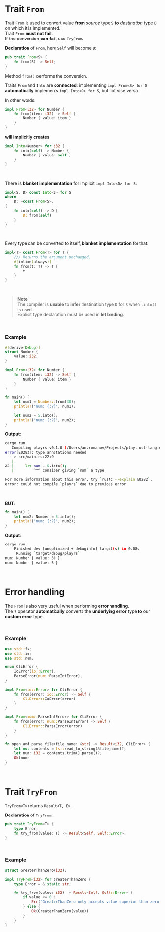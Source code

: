 # Trait `From`
Trait `From` is used to convert value **from** *source* type `S` **to** *destination* type `D` on which it is implemented.<br>
Trait `From` **must not fail**.<br>
If the conversion **can** **fail**, use `TryFrom`.<br>

**Declaration** of `From`, here `Self` will become `D`:
```Rust
pub trait From<S> {
    fn from(S) -> Self;
}
```

Method `from()` performs the conversion.<br>

Traits `From` and `Into` are **connected**: implementing `impl From<S> for D` **automatically** implements `impl Into<D> for S`, but not vise versa.<br>

In other words:<br>
```Rust
impl From<i32> for Number {
    fn from(item: i32) -> Self {
        Number { value: item }
    }
}
```

**will implicitly creates**<br>

```Rust
impl Into<Number> for i32 {
    fn into(self) -> Number {
        Number { value: self }
    }
}
```

<br>

There is **blanket implementation** for implicit `impl Into<D> for S`:
```Rust
impl<S, D> const Into<D> for S
where
    D: ~const From<S>,
{
    fn into(self) -> D {
        D::from(self)
    }
}
```

<br>

Every type can be converted to itself, **blanket implementation** for that:
```Rust
impl<T> const From<T> for T {
    /// Returns the argument unchanged.
    #[inline(always)]
    fn from(t: T) -> T {
        t
    }
}
```

<br>

> **Note**:<br>
> The compiler is **unable** to **infer** destination type `D` for `S` when `.into()` is used.<br>
> Explicit type declaration must be used in **let binding**.

<br>

### Example
```Rust
#[derive(Debug)]
struct Number {
    value: i32,
}

impl From<i32> for Number {
    fn from(item: i32) -> Self {
        Number { value: item }
    }
}

fn main() {
    let num1 = Number::from(30);
    println!("num: {:?}", num1);

    let num2 = 5.into();
    println!("num: {:?}", num2);
}
```

**Output**:
```bash
cargo run 
   Compiling playrs v0.1.0 (/Users/an.romanov/Projects/play.rust-lang.org)
error[E0282]: type annotations needed
  --> src/main.rs:22:9
   |
22 |     let num = 5.into();
   |         ^^^ consider giving `num` a type

For more information about this error, try `rustc --explain E0282`.
error: could not compile `playrs` due to previous error
```

<br>

**BUT**:
```Rust
fn main() {
    let num2: Number = 5.into();
    println!("num: {:?}", num2);
}
```

**Output**:
```bash
cargo run
    Finished dev [unoptimized + debuginfo] target(s) in 0.08s
     Running `target/debug/playrs`
num: Number { value: 30 }
num: Number { value: 5 }
```

<br>

# Error handling
The `From` is also very useful when performing **error handling**.<br>
The `?` operator **automatically** converts the **underlying error** type **to** our **custom error** type.<br>

<br>

### Example
```Rust
use std::fs;
use std::io;
use std::num;

enum CliError {
    IoError(io::Error),
    ParseError(num::ParseIntError),
}

impl From<io::Error> for CliError {
    fn from(error: io::Error) -> Self {
        CliError::IoError(error)
    }
}

impl From<num::ParseIntError> for CliError {
    fn from(error: num::ParseIntError) -> Self {
        CliError::ParseError(error)
    }
}

fn open_and_parse_file(file_name: &str) -> Result<i32, CliError> {
    let mut contents = fs::read_to_string(&file_name)?;
    let num: i32 = contents.trim().parse()?;
    Ok(num)
}
```

<br>

# Trait `TryFrom`
`TryFrom<T>` returns `Result<T, E>`.<br>

**Declaration** of `TryFrom`:
```Rust
pub trait TryFrom<T> {
    type Error;
    fn try_from(value: T) -> Result<Self, Self::Error>;
}
```

<br>

### Example
```Rust
struct GreaterThanZero(i32);

impl TryFrom<i32> for GreaterThanZero {
    type Error = &'static str;

    fn try_from(value: i32) -> Result<Self, Self::Error> {
        if value <= 0 {
            Err("GreaterThanZero only accepts value superior than zero!")
        } else {
            Ok(GreaterThanZero(value))
        }
    }
}
```
